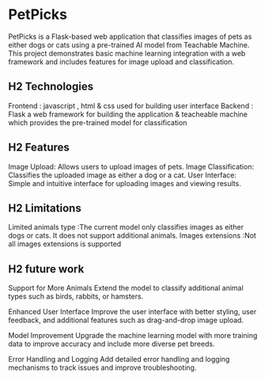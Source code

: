 # PetPicks
PetPicks is a Flask-based web application that classifies images of pets as either dogs or cats using a pre-trained AI model from Teachable Machine. This project demonstrates basic machine learning integration with a web framework and includes features for image upload and classification.

## H2 Technologies
Frontend : javascript , html & css used for building user interface
Backend : Flask a web framework for building the application & teacheable machine which provides the pre-trained model for classification

## H2 Features
Image Upload: Allows users to upload images of pets.
Image Classification: Classifies the uploaded image as either a dog or a cat.
User Interface: Simple and intuitive interface for uploading images and viewing results.



## H2 Limitations

Limited animals type :The current model only classifies images as either dogs or cats. It does not support additional animals.
Images extensions :Not all images extensions is supported



## H2 future work
Support for More Animals
Extend the model to classify additional animal types such as birds, rabbits, or hamsters.

Enhanced User Interface
Improve the user interface with better styling, user feedback, and additional features such as drag-and-drop image upload.

Model Improvement
Upgrade the machine learning model with more training data to improve accuracy and include more diverse pet breeds.

Error Handling and Logging
Add detailed error handling and logging mechanisms to track issues and improve troubleshooting.
